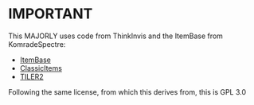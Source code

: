 ﻿
# IMPORTANT
This MAJORLY uses code from ThinkInvis and the ItemBase from KomradeSpectre:
* [ItemBase](https://github.com/KomradeSpectre/AetheriumMod/blob/rewrite-master/Tutorials/Item%20Mod%20Creation.md)
* [ClassicItems](https://github.com/ThinkInvis/RoR2-ClassicItems)
* [TILER2](https://github.com/ThinkInvis/RoR2-TILER2)

Following the same license, from which this derives from, this is GPL 3.0
